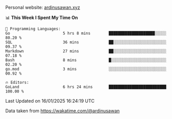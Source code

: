 Personal website: [ardinusawan.xyz](https://ardinusawan.xyz)

<!--START_SECTION:waka-->
📊 **This Week I Spent My Time On** 

```text
💬 Programming Languages: 
Go                       5 hrs 8 mins        ████████████████████░░░░░   80.20 % 
SQL                      36 mins             ██░░░░░░░░░░░░░░░░░░░░░░░   09.37 % 
Markdown                 27 mins             ██░░░░░░░░░░░░░░░░░░░░░░░   07.18 % 
Bash                     8 mins              █░░░░░░░░░░░░░░░░░░░░░░░░   02.20 % 
go.mod                   3 mins              ░░░░░░░░░░░░░░░░░░░░░░░░░   00.92 % 

🔥 Editors: 
GoLand                   6 hrs 24 mins       █████████████████████████   100.00 % 
```


 Last Updated on 16/01/2025 16:24:19 UTC
<!--END_SECTION:waka-->
Data taken from https://wakatime.com/@ardinusawan
